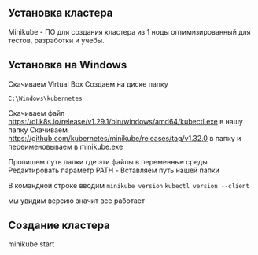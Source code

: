 ## Установка кластера
Minikube - ПО для создания кластера из 1 ноды оптимизированный для тестов, разработки и учебы.

## Установка на Windows
Скачиваем Virtual Box
Создаем на диске папку 

`C:\Windows\kubernetes`

Скачиваем файл https://dl.k8s.io/release/v1.29.1/bin/windows/amd64/kubectl.exe в нашу папку
Скачиваем https://github.com/kubernetes/minikube/releases/tag/v1.32.0 в папку и переименовываем в minikube.exe

Пропишем путь папки где эти файлы в переменные среды
Редактировать параметр PATH - Вставляем путь нашей папки

В командной строке вводим 
`minikube version`
`kubectl version --client`

мы увидим версию значит все работает

## Создание кластера

minikube start